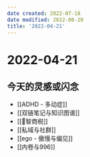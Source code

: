 ```yaml
---
date created: 2022-07-18
date modified: 2022-08-20
title: '2022-04-21'
---
```


# 2022-04-21

## 今天的灵感或闪念

- [[ADHD - 多动症]]
- [[双链笔记与知识图谱]]
- [[🐤智商税]]
- [[私域与社群]]
- [[ego - 傲慢与偏见]]
- [[内卷与996]]
